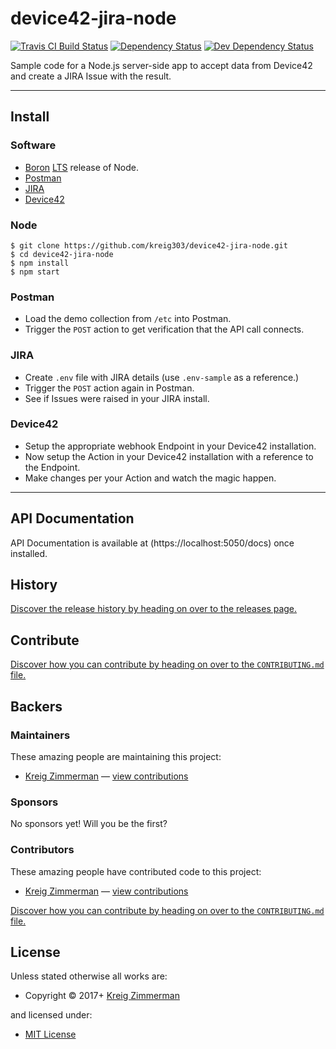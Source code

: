 <!-- TITLE/ -->

<h1>device42-jira-node</h1>

<!-- /TITLE -->


<!-- BADGES/ -->

<span class="badge-travisci"><a href="http://travis-ci.org/kreig303/device42-jira-node" title="Check this project's build status on TravisCI"><img src="https://img.shields.io/travis/kreig303/device42-jira-node/master.svg" alt="Travis CI Build Status" /></a></span>
<span class="badge-daviddm"><a href="https://david-dm.org/kreig303/device42-jira-node" title="View the status of this project's dependencies on DavidDM"><img src="https://img.shields.io/david/kreig303/device42-jira-node.svg" alt="Dependency Status" /></a></span>
<span class="badge-daviddmdev"><a href="https://david-dm.org/kreig303/device42-jira-node#info=devDependencies" title="View the status of this project's development dependencies on DavidDM"><img src="https://img.shields.io/david/dev/kreig303/device42-jira-node.svg" alt="Dev Dependency Status" /></a></span>

<!-- /BADGES -->


<!-- DESCRIPTION/ -->

Sample code for a Node.js server-side app to accept data from Device42 and create a JIRA Issue with the result.

<!-- /DESCRIPTION -->


---

## Install

### Software

- [Boron](https://nodejs.org/download/release/latest-boron/) [LTS](https://github.com/nodejs/LTS) release of Node.
- [Postman](https://www.getpostman.com/)
- [JIRA](https://www.atlassian.com/software/jira)
- [Device42](http://www.device42.com/download/)

### Node

```
$ git clone https://github.com/kreig303/device42-jira-node.git
$ cd device42-jira-node
$ npm install
$ npm start
```

### Postman

- Load the demo collection from `/etc` into Postman.
- Trigger the `POST` action to get verification that the API call connects.

### JIRA

- Create `.env` file with JIRA details (use `.env-sample` as a reference.)
- Trigger the `POST` action again in Postman.
- See if Issues were raised in your JIRA install.

### Device42

- Setup the appropriate webhook Endpoint in your Device42 installation.
- Now setup the Action in your Device42 installation with a reference to the Endpoint.
- Make changes per your Action and watch the magic happen.

---

## API Documentation

API Documentation is available at (https://localhost:5050/docs) once installed.

<!-- HISTORY/ -->

<h2>History</h2>

<a href="https://github.com/kreig303/device42-jira-node/releases">Discover the release history by heading on over to the releases page.</a>

<!-- /HISTORY -->


<!-- CONTRIBUTE/ -->

<h2>Contribute</h2>

<a href="https://github.com/kreig303/device42-jira-node/blob/master/CONTRIBUTING.md#files">Discover how you can contribute by heading on over to the <code>CONTRIBUTING.md</code> file.</a>

<!-- /CONTRIBUTE -->


<!-- BACKERS/ -->

<h2>Backers</h2>

<h3>Maintainers</h3>

These amazing people are maintaining this project:

<ul><li><a href="http://kreig.me">Kreig Zimmerman</a> — <a href="https://github.com/kreig303/device42-jira-node/commits?author=kreig303" title="View the GitHub contributions of Kreig Zimmerman on repository kreig303/device42-jira-node">view contributions</a></li></ul>

<h3>Sponsors</h3>

No sponsors yet! Will you be the first?



<h3>Contributors</h3>

These amazing people have contributed code to this project:

<ul><li><a href="http://kreig.me">Kreig Zimmerman</a> — <a href="https://github.com/kreig303/device42-jira-node/commits?author=kreig303" title="View the GitHub contributions of Kreig Zimmerman on repository kreig303/device42-jira-node">view contributions</a></li></ul>

<a href="https://github.com/kreig303/device42-jira-node/blob/master/CONTRIBUTING.md#files">Discover how you can contribute by heading on over to the <code>CONTRIBUTING.md</code> file.</a>

<!-- /BACKERS -->


<!-- LICENSE/ -->

<h2>License</h2>

Unless stated otherwise all works are:

<ul><li>Copyright &copy; 2017+ <a href="http://kreig.me">Kreig Zimmerman</a></li></ul>

and licensed under:

<ul><li><a href="http://spdx.org/licenses/MIT.html">MIT License</a></li></ul>

<!-- /LICENSE -->
